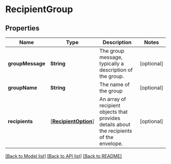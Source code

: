 # RecipientGroup

## Properties
Name | Type | Description | Notes
------------ | ------------- | ------------- | -------------
**groupMessage** | **String** | The group message, typically a description of the group. | [optional] 
**groupName** | **String** | The name of the group | [optional] 
**recipients** | [[**RecipientOption**](RecipientOption.md)] | An array of recipient objects that provides details about the recipients of the envelope. | [optional] 

[[Back to Model list]](../README.md#documentation-for-models) [[Back to API list]](../README.md#documentation-for-api-endpoints) [[Back to README]](../README.md)


